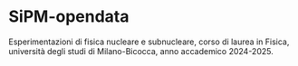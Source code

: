 # SiPM-opendata
Esperimentazioni di fisica nucleare e subnucleare, corso di laurea in Fisica, università degli studi di Milano-Bicocca, anno accademico 2024-2025. 

